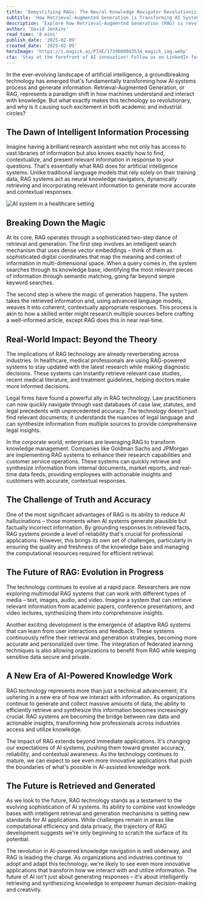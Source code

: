 ```yaml
---
title: 'Demystifying RAGs: The Neural Knowledge Navigator Revolutionizing AI'
subtitle: 'How Retrieval-Augmented Generation is Transforming AI Systems'
description: 'Explore how Retrieval-Augmented Generation (RAG) is revolutionizing AI systems by combining intelligent information retrieval with advanced language generation. Learn about its real-world applications in healthcare, legal, and corporate sectors, and discover how this technology is setting new standards for AI accuracy and reliability.'
author: 'David Jenkins'
read_time: '8 mins'
publish_date: '2025-02-09'
created_date: '2025-02-09'
heroImage: 'https://i.magick.ai/PIXE/1739088083534_magick_img.webp'
cta: 'Stay at the forefront of AI innovation! Follow us on LinkedIn for regular updates on groundbreaking technologies like RAG and their impact on various industries.'
---
```


In the ever-evolving landscape of artificial intelligence, a groundbreaking technology has emerged that's fundamentally transforming how AI systems process and generate information. Retrieval-Augmented Generation, or RAG, represents a paradigm shift in how machines understand and interact with knowledge. But what exactly makes this technology so revolutionary, and why is it causing such excitement in both academic and industrial circles?

## The Dawn of Intelligent Information Processing

Imagine having a brilliant research assistant who not only has access to vast libraries of information but also knows exactly how to find, contextualize, and present relevant information in response to your questions. That's essentially what RAG does for artificial intelligence systems. Unlike traditional language models that rely solely on their training data, RAG systems act as neural knowledge navigators, dynamically retrieving and incorporating relevant information to generate more accurate and contextual responses.

![AI system in a healthcare setting](https://i.magick.ai/PIXE/1739088083538_magick_img.webp)

## Breaking Down the Magic

At its core, RAG operates through a sophisticated two-step dance of retrieval and generation. The first step involves an intelligent search mechanism that uses dense vector embeddings – think of them as sophisticated digital coordinates that map the meaning and context of information in multi-dimensional space. When a query comes in, the system searches through its knowledge base, identifying the most relevant pieces of information through semantic matching, going far beyond simple keyword searches.

The second step is where the magic of generation happens. The system takes the retrieved information and, using advanced language models, weaves it into coherent, contextually appropriate responses. This process is akin to how a skilled writer might research multiple sources before crafting a well-informed article, except RAG does this in near real-time.

## Real-World Impact: Beyond the Theory

The implications of RAG technology are already reverberating across industries. In healthcare, medical professionals are using RAG-powered systems to stay updated with the latest research while making diagnostic decisions. These systems can instantly retrieve relevant case studies, recent medical literature, and treatment guidelines, helping doctors make more informed decisions.

Legal firms have found a powerful ally in RAG technology. Law practitioners can now quickly navigate through vast databases of case law, statutes, and legal precedents with unprecedented accuracy. The technology doesn't just find relevant documents; it understands the nuances of legal language and can synthesize information from multiple sources to provide comprehensive legal insights.

In the corporate world, enterprises are leveraging RAG to transform knowledge management. Companies like Goldman Sachs and JPMorgan are implementing RAG systems to enhance their research capabilities and customer service operations. These systems can quickly retrieve and synthesize information from internal documents, market reports, and real-time data feeds, providing employees with actionable insights and customers with accurate, contextual responses.

## The Challenge of Truth and Accuracy

One of the most significant advantages of RAG is its ability to reduce AI hallucinations – those moments when AI systems generate plausible but factually incorrect information. By grounding responses in retrieved facts, RAG systems provide a level of reliability that's crucial for professional applications. However, this brings its own set of challenges, particularly in ensuring the quality and freshness of the knowledge base and managing the computational resources required for efficient retrieval.

## The Future of RAG: Evolution in Progress

The technology continues to evolve at a rapid pace. Researchers are now exploring multimodal RAG systems that can work with different types of media – text, images, audio, and video. Imagine a system that can retrieve relevant information from academic papers, conference presentations, and video lectures, synthesizing them into comprehensive insights.

Another exciting development is the emergence of adaptive RAG systems that can learn from user interactions and feedback. These systems continuously refine their retrieval and generation strategies, becoming more accurate and personalized over time. The integration of federated learning techniques is also allowing organizations to benefit from RAG while keeping sensitive data secure and private.

## A New Era of AI-Powered Knowledge Work

RAG technology represents more than just a technical advancement; it's ushering in a new era of how we interact with information. As organizations continue to generate and collect massive amounts of data, the ability to efficiently retrieve and synthesize this information becomes increasingly crucial. RAG systems are becoming the bridge between raw data and actionable insights, transforming how professionals across industries access and utilize knowledge.

The impact of RAG extends beyond immediate applications. It's changing our expectations of AI systems, pushing them toward greater accuracy, reliability, and contextual awareness. As the technology continues to mature, we can expect to see even more innovative applications that push the boundaries of what's possible in AI-assisted knowledge work.

## The Future is Retrieved and Generated

As we look to the future, RAG technology stands as a testament to the evolving sophistication of AI systems. Its ability to combine vast knowledge bases with intelligent retrieval and generation mechanisms is setting new standards for AI applications. While challenges remain in areas like computational efficiency and data privacy, the trajectory of RAG development suggests we're only beginning to scratch the surface of its potential.

The revolution in AI-powered knowledge navigation is well underway, and RAG is leading the charge. As organizations and industries continue to adopt and adapt this technology, we're likely to see even more innovative applications that transform how we interact with and utilize information. The future of AI isn't just about generating responses – it's about intelligently retrieving and synthesizing knowledge to empower human decision-making and creativity.
